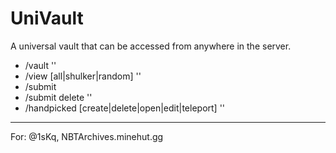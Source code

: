 # UniVault
A universal vault that can be accessed from anywhere in the server.

- /vault '<page number>'
- /view [all|shulker|random] '<page number>'
- /submit
- /submit delete '<index>'
- /handpicked [create|delete|open|edit|teleport] '<handpicked kit>'

-----------------------------------------------------------
For: @1sKq, NBTArchives.minehut.gg
